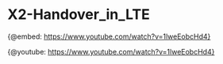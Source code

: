 # X2-Handover_in_LTE

{@embed: https://www.youtube.com/watch?v=1lweEobcHd4}

{@youtube: https://www.youtube.com/watch?v=1lweEobcHd4}
